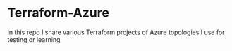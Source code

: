 # Terraform-Azure
In this repo I share various Terraform projects of Azure topologies I use for testing or learning

